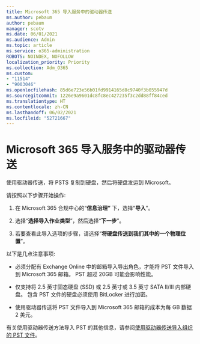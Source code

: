 ```yaml
---
title: Microsoft 365 导入服务中的驱动器传送
ms.author: pebaum
author: pebaum
manager: scotv
ms.date: 06/01/2021
ms.audience: Admin
ms.topic: article
ms.service: o365-administration
ROBOTS: NOINDEX, NOFOLLOW
localization_priority: Priority
ms.collection: Adm_O365
ms.custom:
- "11514"
- "9003046"
ms.openlocfilehash: 85d6e723e56b01fd9914165d8c9740f3b055947d
ms.sourcegitcommit: 1226e9a9601dc8fc8ec427235f3c2dd88ff84ced
ms.translationtype: HT
ms.contentlocale: zh-CN
ms.lasthandoff: 06/02/2021
ms.locfileid: "52721667"
---
```

# <a name="drive-shipping-in-the-microsoft-365-import-service"></a>Microsoft 365 导入服务中的驱动器传送

使用驱动器传送，将 PSTS 复制到硬盘，然后将硬盘发运到 Microsoft。

请按照以下步骤开始操作:

1. 在 Microsoft 365 合规中心的“**信息治理”** 下，选择“**导入**”。

1. 选择“**选择导入作业类型**”，然后选择“**下一步**”。

1. 若要查看此导入选项的步骤，请选择“**将硬盘传送到我们其中的一个物理位置**”。

以下是几点注意事项:

- 必须分配有 Exchange Online 中的邮箱导入导出角色，才能将 PST 文件导入到 Microsoft 365 邮箱。
PST 超过 20GB 可能会影响性能。

- 仅支持将 2.5 英寸固态硬盘 (SSD) 或 2.5 英寸或 3.5 英寸 SATA II/III 内部硬盘。
包含 PST 文件的硬盘必须使用 BitLocker 进行加密。

- 使用驱动器传送将 PST 文件导入到 Microsoft 365 邮箱的成本为每 GB 数据 2 美元。

有关使用驱动器传送方法导入 PST 的其他信息，请参阅[使用驱动器传送导入组织的 PST 文件](/microsoft-365/compliance/use-drive-shipping-to-import-pst-files-to-office-365)。